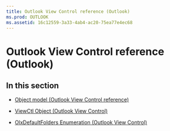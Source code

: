 ```yaml
---
title: Outlook View Control reference (Outlook)
ms.prod: OUTLOOK
ms.assetid: 16c12559-3a33-4ab4-ac20-75ea77e4ec68
---
```



# Outlook View Control reference (Outlook)

## In this section


-  [Object model (Outlook View Control reference)](object-model-outlook-view-control-reference.md)
    
-  [ViewCtl Object (Outlook View Control)](viewctl-object-outlook-view-control.md)
    
-  [OlxDefaultFolders Enumeration (Outlook View Control)](olxdefaultfolders-enumeration-outlook-view-control.md)
    

